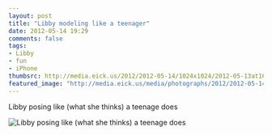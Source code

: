 ```yaml
---
layout: post
title: "Libby modeling like a teenager"
date: 2012-05-14 19:29
comments: false
tags: 
- Libby
- fun
- iPhone
thumbsrc: http://media.eick.us/2012/2012-05-14/1024x1024/2012-05-13at16.27.33.jpg
featured_image: "http://media.eick.us/media/photographs/2012/2012-05-14/2012-05-13at16.27.33.jpg"
---
```

Libby posing like (what she thinks) a teenage does



![Libby posing like (what she thinks) a teenage does](http://media.eick.us/media/photographs/2012/2012-05-14/2012-05-13at16.27.33.jpg)

